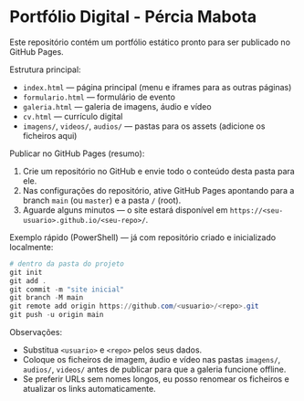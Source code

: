 # Portfólio Digital - Pércia Mabota

Este repositório contém um portfólio estático pronto para ser publicado no GitHub Pages.

Estrutura principal:

- `index.html` — página principal (menu e iframes para as outras páginas)
- `formulario.html` — formulário de evento
- `galeria.html` — galeria de imagens, áudio e vídeo
- `cv.html` — currículo digital
- `imagens/`, `videos/`, `audios/` — pastas para os assets (adicione os ficheiros aqui)

Publicar no GitHub Pages (resumo):

1. Crie um repositório no GitHub e envie todo o conteúdo desta pasta para ele.
2. Nas configurações do repositório, ative GitHub Pages apontando para a branch `main` (ou `master`) e a pasta `/` (root).
3. Aguarde alguns minutos — o site estará disponível em `https://<seu-usuario>.github.io/<seu-repo>/`.

Exemplo rápido (PowerShell) — já com repositório criado e inicializado localmente:

```powershell
# dentro da pasta do projeto
git init
git add .
git commit -m "site inicial"
git branch -M main
git remote add origin https://github.com/<usuario>/<repo>.git
git push -u origin main
```

Observações:
- Substitua `<usuario>` e `<repo>` pelos seus dados.
- Coloque os ficheiros de imagem, áudio e vídeo nas pastas `imagens/`, `audios/`, `videos/` antes de publicar para que a galeria funcione offline.
- Se preferir URLs sem nomes longos, eu posso renomear os ficheiros e atualizar os links automaticamente.
